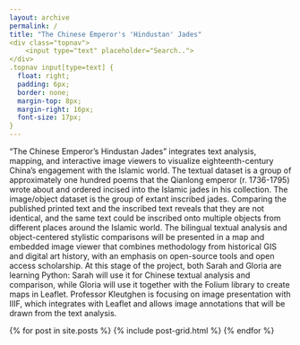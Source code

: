 ```yaml
---
layout: archive
permalink: /
title: "The Chinese Emperor's 'Hindustan' Jades"
<div class="topnav">
	<input type="text" placeholder="Search..">
</div>
.topnav input[type=text] {
  float: right;
  padding: 6px;
  border: none;
  margin-top: 8px;
  margin-right: 16px;
  font-size: 17px;
}
---
```

<p>
“The Chinese Emperor’s Hindustan Jades” integrates text analysis, mapping, and interactive
 image viewers to visualize eighteenth-century China’s engagement with the Islamic world. 
 The textual dataset is a group of approximately one hundred poems that the Qianlong emperor
 (r. 1736-1795) wrote about and ordered incised into the Islamic jades in his collection. The
 image/object dataset is the group of extant inscribed jades. Comparing the published printed 
 text and the inscribed text reveals that they are not identical, and the same text could be 
 inscribed onto multiple objects from different places around the Islamic world. The bilingual 
 textual analysis and object-centered stylistic comparisons will be presented in a map and 
 embedded image viewer that combines methodology from historical GIS and digital art history, 
 with an emphasis on open-source tools and open access scholarship. At this stage of the project, 
 both Sarah and Gloria are learning Python: Sarah will use it for Chinese textual analysis and 
 comparison, while Gloria will use it together with the Folium library to create maps in Leaflet. 
 Professor Kleutghen is focusing on image presentation with IIIF, which integrates with Leaflet 
 and allows image annotations that will be drawn from the text analysis.
</p>

<div class="tiles">
{% for post in site.posts %}
	{% include post-grid.html %}
{% endfor %}
</div><!-- /.tiles -->
